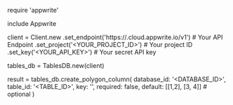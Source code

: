 require 'appwrite'

include Appwrite

client = Client.new
    .set_endpoint('https://<REGION>.cloud.appwrite.io/v1') # Your API Endpoint
    .set_project('<YOUR_PROJECT_ID>') # Your project ID
    .set_key('<YOUR_API_KEY>') # Your secret API key

tables_db = TablesDB.new(client)

result = tables_db.create_polygon_column(
    database_id: '<DATABASE_ID>',
    table_id: '<TABLE_ID>',
    key: '',
    required: false,
    default: [[1,2], [3, 4]] # optional
)
